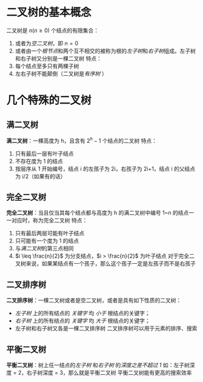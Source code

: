# 二叉树的基本概念
二叉树是 $n(n\geq 0)$ 个结点的有限集合：
1. 或者为*空二叉树*，即 $n=0$
2. 或者由一个*根节点*和两个互不相交的被称为根的*左子树*和*右子树*组成。左子树和右子树又分别是一棵二叉树
特点：
1. 每个结点至多只有两棵子树
2. 左右子树不能颠倒（二叉树是*有序树* ）
# 几个特殊的二叉树
## 满二叉树
**满二叉树**：一棵高度为 h，且含有 $2^h-1$ 个结点的二叉树
特点：
1. 只有最后一层有叶子结点
2. 不存在度为 1 的结点
3. 按层序从 1 开始编号，结点 i 的左孩子为 2i，右孩子为 2i+1，结点 i 的父结点为 i/2（如果有的话）
## 完全二叉树
**完全二叉树**：当且仅当其每个结点都与高度为 h 的满二叉树中编号 1~n 的结点一一对应时，称为完全二叉树
特点：
1. 只有最后两层可能有叶子结点
2. 只可能有一个度为 1 的结点
3. 与*满二叉树*的第三点相同
4. $i \leq \frac{n}{2}$ 为分支结点，$i > \frac{n}{2}$ 为叶子结点
对于完全二叉树来说，如果某结点有一个孩子，那么这个孩子一定是左孩子而不是右孩子
## 二叉排序树
**二叉排序树**：一棵二叉树或者是空二叉树，或者是具有如下性质的二叉树：
- *左子树* 上的所有结点的 *关键字* 均 *小于* 根结点的关键字；
- *右子树* 上的所有结点的 *关键字* 均 *大于* 根结点的关键字；
- 左子树和右子树又各是一棵二叉排序树
二叉排序树可以用于元素的排序、搜索
## 平衡二叉树
**平衡二叉树**：树上任一结点的*左子树* 和*右子树*  的*深度之差不超过 1* 
如：左子树深度 = 2，右子树深度 = 3，那么就是平衡二叉树
平衡二叉树能有更高的搜索效率
